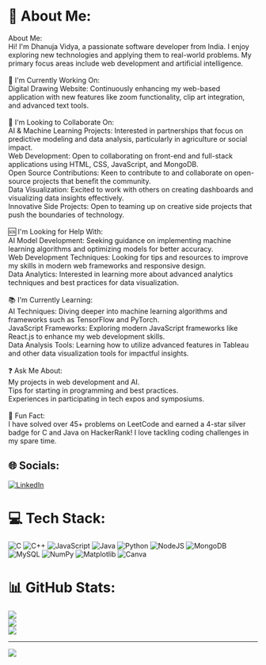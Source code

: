 # 💫 About Me:
About Me:<br>Hi! I'm Dhanuja Vidya, a passionate software developer from India. I enjoy exploring new technologies and applying them to real-world problems. My primary focus areas include web development and artificial intelligence.<br><br>🚀 I'm Currently Working On:<br>Digital Drawing Website: Continuously enhancing my web-based application with new features like zoom functionality, clip art integration, and advanced text tools.<br><br>🤝 I'm Looking to Collaborate On:<br>AI & Machine Learning Projects: Interested in partnerships that focus on predictive modeling and data analysis, particularly in agriculture or social impact.<br>Web Development: Open to collaborating on front-end and full-stack applications using HTML, CSS, JavaScript, and MongoDB.<br>Open Source Contributions: Keen to contribute to and collaborate on open-source projects that benefit the community.<br>Data Visualization: Excited to work with others on creating dashboards and visualizing data insights effectively.<br>Innovative Side Projects: Open to teaming up on creative side projects that push the boundaries of technology.<br><br>🆘 I'm Looking for Help With:<br>AI Model Development: Seeking guidance on implementing machine learning algorithms and optimizing models for better accuracy.<br>Web Development Techniques: Looking for tips and resources to improve my skills in modern web frameworks and responsive design.<br>Data Analytics: Interested in learning more about advanced analytics techniques and best practices for data visualization.<br><br>📚 I'm Currently Learning:<br>AI Techniques: Diving deeper into machine learning algorithms and frameworks such as TensorFlow and PyTorch.<br>JavaScript Frameworks: Exploring modern JavaScript frameworks like React.js to enhance my web development skills.<br>Data Analysis Tools: Learning how to utilize advanced features in Tableau and other data visualization tools for impactful insights.<br><br>❓ Ask Me About:<br>My projects in web development and AI.<br>Tips for starting in programming and best practices.<br>Experiences in participating in tech expos and symposiums.<br><br>🎉 Fun Fact:<br>I have solved over 45+ problems on LeetCode and earned a 4-star silver badge for C and Java on HackerRank! I love tackling coding challenges in my spare time.


## 🌐 Socials:
[![LinkedIn](https://img.shields.io/badge/LinkedIn-%230077B5.svg?logo=linkedin&logoColor=white)](https://linkedin.com/in/dhanuja-vidya-ab1175321) 

# 💻 Tech Stack:
![C](https://img.shields.io/badge/c-%2300599C.svg?style=for-the-badge&logo=c&logoColor=white) ![C++](https://img.shields.io/badge/c++-%2300599C.svg?style=for-the-badge&logo=c%2B%2B&logoColor=white) ![JavaScript](https://img.shields.io/badge/javascript-%23323330.svg?style=for-the-badge&logo=javascript&logoColor=%23F7DF1E) ![Java](https://img.shields.io/badge/java-%23ED8B00.svg?style=for-the-badge&logo=openjdk&logoColor=white) ![Python](https://img.shields.io/badge/python-3670A0?style=for-the-badge&logo=python&logoColor=ffdd54) ![NodeJS](https://img.shields.io/badge/node.js-6DA55F?style=for-the-badge&logo=node.js&logoColor=white) ![MongoDB](https://img.shields.io/badge/MongoDB-%234ea94b.svg?style=for-the-badge&logo=mongodb&logoColor=white) ![MySQL](https://img.shields.io/badge/mysql-4479A1.svg?style=for-the-badge&logo=mysql&logoColor=white) ![NumPy](https://img.shields.io/badge/numpy-%23013243.svg?style=for-the-badge&logo=numpy&logoColor=white) ![Matplotlib](https://img.shields.io/badge/Matplotlib-%23ffffff.svg?style=for-the-badge&logo=Matplotlib&logoColor=black) ![Canva](https://img.shields.io/badge/Canva-%2300C4CC.svg?style=for-the-badge&logo=Canva&logoColor=white)
# 📊 GitHub Stats:
![](https://github-readme-stats.vercel.app/api?username=Dhanuja2006&theme=dark&hide_border=false&include_all_commits=false&count_private=false)<br/>
![](https://github-readme-streak-stats.herokuapp.com/?user=Dhanuja2006&theme=dark&hide_border=false)<br/>
![](https://github-readme-stats.vercel.app/api/top-langs/?username=Dhanuja2006&theme=dark&hide_border=false&include_all_commits=false&count_private=false&layout=compact)

---
[![](https://visitcount.itsvg.in/api?id=Dhanuja2006&icon=0&color=0)](https://visitcount.itsvg.in)

<!-- Proudly created with GPRM ( https://gprm.itsvg.in ) -->
